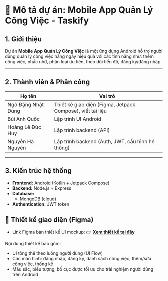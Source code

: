 # 📄 Mô tả dự án: Mobile App Quản Lý Công Việc - Taskify

## 1. Giới thiệu
Dự án **Mobile App Quản Lý Công Việc** là một ứng dụng Android hỗ trợ người dùng quản lý công việc hằng ngày hiệu quả với các tính năng như: thêm công việc, nhắc nhở, phân loại ưu tiên, theo dõi tiến độ, đăng ký/đăng nhập.

---

## 2. Thành viên & Phân công

| Họ tên                  | Vai trò |
|-------------------------|--------|
| Ngô Đặng Nhật Dũng      | Thiết kế giao diện (Figma, Jetpack Compose), viết tài liệu |
| Bùi Anh Quốc            | Lập trình UI Android |
| Hoàng Lê Đức Huy        | Lập trình backend (API) |
| Nguyễn Hà Nguyên        | Lập trình backend (Auth, JWT, cấu hình hệ thống) |

---

## 3. Kiến trúc hệ thống

- **Frontend:** Android (Kotlin + Jetpack Compose)
- **Backend:** Node.js + Express
- **Database:** 
  - MongoDB (cloud)
- **Authentication:** JWT token
## 🎨 Thiết kế giao diện (Figma)


- Link Figma bản thiết kế UI mockup:
👉 **[Xem thiết kế tại đây](https://www.figma.com/proto/Z3vkqzw8DTZlR8S3SXsdfm/Untitled?node-id=5-808&t=RGyYlcm4EdkXRcYK-1&scaling=scale-down&content-scaling=fixed&page-id=0%3A1&starting-point-node-id=5%3A808)**

Nội dung thiết kế bao gồm:
- UI tổng thể theo luồng người dùng (UI Flow)
- Các màn hình: đăng nhập, đăng ký, danh sách công việc, thêm/sửa công việc, thống kê
- Màu sắc, biểu tượng, bố cục được tối ưu cho trải nghiệm người dùng trên Android
